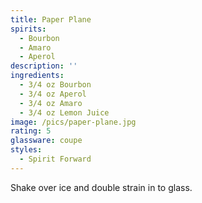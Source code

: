 ```yaml
---
title: Paper Plane
spirits:
  - Bourbon
  - Amaro
  - Aperol
description: ''
ingredients:
  - 3/4 oz Bourbon
  - 3/4 oz Aperol
  - 3/4 oz Amaro
  - 3/4 oz Lemon Juice
image: /pics/paper-plane.jpg
rating: 5
glassware: coupe
styles:
  - Spirit Forward
---
```


Shake over ice and double strain in to glass.